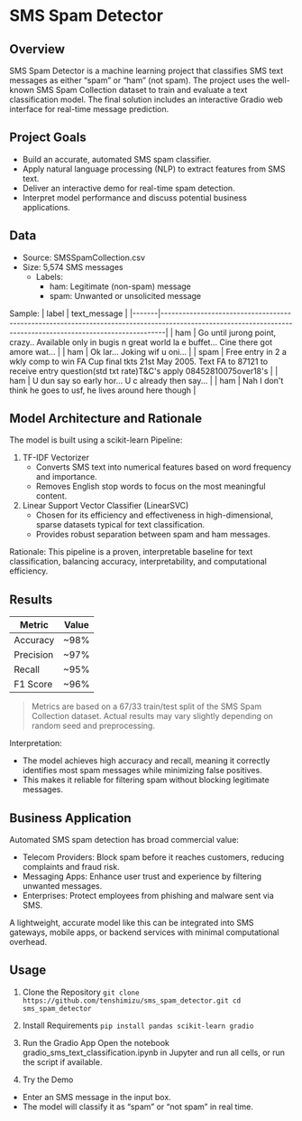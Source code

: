 # SMS Spam Detector
## Overview
SMS Spam Detector is a machine learning project that classifies SMS text messages as either “spam” or “ham” (not spam). The project uses the well-known SMS Spam Collection dataset to train and evaluate a text classification model. The final solution includes an interactive Gradio web interface for real-time message prediction.

## Project Goals
- Build an accurate, automated SMS spam classifier.
- Apply natural language processing (NLP) to extract features from SMS text.
- Deliver an interactive demo for real-time spam detection.
- Interpret model performance and discuss potential business applications.

## Data
- Source: SMSSpamCollection.csv
- Size: 5,574 SMS messages
  - Labels:
    - ham: Legitimate (non-spam) message
    - spam: Unwanted or unsolicited message

Sample:
| label | text_message                                                                                                                                                |
|-------|-------------------------------------------------------------------------------------------------------------------------------------------------------------|
| ham   | Go until jurong point, crazy.. Available only in bugis n great world la e buffet... Cine there got amore wat...                                             |
| ham   | Ok lar... Joking wif u oni...                                                                                                                               |
| spam  | Free entry in 2 a wkly comp to win FA Cup final tkts 21st May 2005. Text FA to 87121 to receive entry question(std txt rate)T&C's apply 08452810075over18's |
| ham   | U dun say so early hor... U c already then say...                                                                                                           |
| ham   | Nah I don't think he goes to usf, he lives around here though                                                                                               |

## Model Architecture and Rationale
The model is built using a scikit-learn Pipeline:
1. TF-IDF Vectorizer
    - Converts SMS text into numerical features based on word frequency and importance.
    - Removes English stop words to focus on the most meaningful content.
2. Linear Support Vector Classifier (LinearSVC)
    - Chosen for its efficiency and effectiveness in high-dimensional, sparse datasets typical for text classification.
    - Provides robust separation between spam and ham messages.

Rationale:
This pipeline is a proven, interpretable baseline for text classification, balancing accuracy, interpretability, and computational efficiency.

## Results
| Metric    | Value |
|-----------|-------|
| Accuracy  | ~98%  |
| Precision | ~97%  |
| Recall    | ~95%  |
| F1 Score  | ~96%  |

>Metrics are based on a 67/33 train/test split of the SMS Spam Collection dataset. Actual results may vary slightly depending on random seed and preprocessing.

Interpretation:
- The model achieves high accuracy and recall, meaning it correctly identifies most spam messages while minimizing false positives.
- This makes it reliable for filtering spam without blocking legitimate messages.

## Business Application
Automated SMS spam detection has broad commercial value:
- Telecom Providers:
Block spam before it reaches customers, reducing complaints and fraud risk.
- Messaging Apps:
Enhance user trust and experience by filtering unwanted messages.
- Enterprises:
Protect employees from phishing and malware sent via SMS.

A lightweight, accurate model like this can be integrated into SMS gateways, mobile apps, or backend services with minimal computational overhead.

## Usage
1. Clone the Repository
```git clone https://github.com/tenshimizu/sms_spam_detector.git cd sms_spam_detector```

2. Install Requirements
```pip install pandas scikit-learn gradio```

3. Run the Gradio App
Open the notebook gradio_sms_text_classification.ipynb in Jupyter and run all cells, or run the script if available.

4. Try the Demo
  - Enter an SMS message in the input box.
  - The model will classify it as “spam” or “not spam” in real time.
